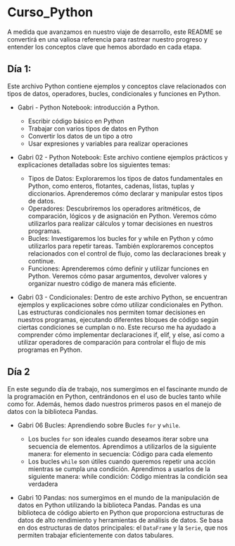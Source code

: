# Curso_Python
A medida que avanzamos en nuestro viaje de desarrollo, este README se convertirá en una valiosa referencia para rastrear nuestro progreso y entender los conceptos clave que hemos abordado en cada etapa.
## Día 1: 
Este archivo Python contiene ejemplos y conceptos clave relacionados con tipos de datos, operadores, bucles, condicionales y funciones en Python.

  - Gabri - Python Notebook: introducción a Python.
      - Escribir código básico en Python
      - Trabajar con varios tipos de datos en Python
      - Convertir los datos de un tipo a otro
      - Usar expresiones y variables para realizar operaciones
      
  - Gabri 02 - Python Notebook: Este archivo contiene ejemplos prácticos y explicaciones detalladas sobre los siguientes temas:
      - Tipos de Datos: Exploraremos los tipos de datos fundamentales en Python, como enteros, flotantes, cadenas, listas, tuplas y               diccionarios. Aprenderemos cómo declarar y manipular estos tipos de datos.
      - Operadores: Descubriremos los operadores aritméticos, de comparación, lógicos y de asignación en Python. Veremos cómo utilizarlos         para realizar cálculos y tomar decisiones en nuestros programas.
      - Bucles: Investigaremos los bucles for y while en Python y cómo utilizarlos para repetir tareas. También exploraremos conceptos            relacionados con el control de flujo, como las declaraciones break y continue.
      - Funciones: Aprenderemos cómo definir y utilizar funciones en Python. Veremos cómo pasar argumentos, devolver valores y organizar          nuestro código de manera más eficiente.
  
  - Gabri 03 - Condicionales: Dentro de este archivo Python, se encuentran ejemplos y explicaciones sobre cómo utilizar condicionales en Python. Las estructuras condicionales nos permiten tomar decisiones en nuestros programas, ejecutando diferentes bloques de código según ciertas condiciones se cumplan o no. Este recurso me ha ayudado a comprender cómo implementar declaraciones if, elif, y else, así como a utilizar operadores de comparación para
controlar el flujo de mis programas en Python.

## Día 2
En este segundo día de trabajo, nos sumergimos en el fascinante mundo de la programación en Python, centrándonos en el uso de bucles tanto while como for. Además, hemos dado nuestros primeros pasos en el manejo de datos con la biblioteca Pandas.

  - Gabri 06 Bucles: Aprendiendo sobre Bucles `for` y `while`.
    -   Los bucles `for` son ideales cuando deseamos iterar sobre una secuencia de elementos. Aprendimos a utilizarlos de la siguiente             manera:
         for elemento in secuencia:
            Código para cada elemento
    -   Los bucles `while` son útiles cuando queremos repetir una acción mientras se cumpla una condición. Aprendimos a usarlos de la                 siguiente manera:
          while condición:
             Código mientras la condición sea verdadera
    
  - Gabri 10 Pandas: nos sumergimos en el mundo de la manipulación de datos en Python utilizando la biblioteca Pandas. Pandas es una biblioteca de código abierto en Python que proporciona estructuras de datos de alto rendimiento y herramientas de análisis de datos. Se basa en dos estructuras de datos principales: el `DataFrame` y la `Serie`, que nos permiten trabajar eficientemente con datos tabulares.

